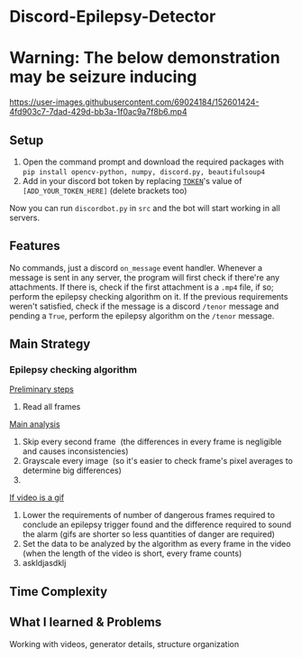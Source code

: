 # Discord-Epilepsy-Detector
# Warning: The below demonstration may be seizure inducing
https://user-images.githubusercontent.com/69024184/152601424-4fd903c7-7dad-429d-bb3a-1f0ac9a7f8b6.mp4

## Setup
1. Open the command prompt and download the required packages with `pip install opencv-python, numpy, discord.py, beautifulsoup4`
2. Add in your discord bot token by replacing [`TOKEN`](https://github.com/gosqib/Discord-Epilepsy-Detector/blob/005aa6560aaead126c785dfb7ccd882532a6d1e8/src/discordbot.py#L78)'s value of `[ADD_YOUR_TOKEN_HERE]` (delete brackets too)

Now you can run `discordbot.py` in `src` and the bot will start working in all servers.

## Features

No commands, just a discord `on_message` event handler. Whenever a message is sent in any server, the program will first check if there're any attachments. If there is, check if the first attachment is a `.mp4` file, if so; perform the epilepsy checking algorithm on it. If the previous requirements weren't satisfied, check if the message is a discord `/tenor` message and pending a `True`, perform the epilepsy algorithm on the `/tenor` message.  

## Main Strategy
### Epilepsy checking algorithm
<ins>Preliminary steps</ins>
1. Read all frames

<ins>Main analysis</ins>
1. Skip every second frame &nbsp;(the differences in every frame is negligible and causes inconsistencies)
2. Grayscale every image &nbsp;(so it's easier to check frame's pixel averages to determine big differences)
3. 

<ins>If video is a gif</ins>
1. Lower the requirements of number of dangerous frames required to conclude an epilepsy trigger found and the difference required to sound the alarm (gifs are shorter so less quantities of danger are required)
3. Set the data to be analyzed by the algorithm as every frame in the video (when the length of the video is short, every frame counts)
4. askldjasdklj

## Time Complexity


## What I learned & Problems
Working with videos, generator details, structure organization
